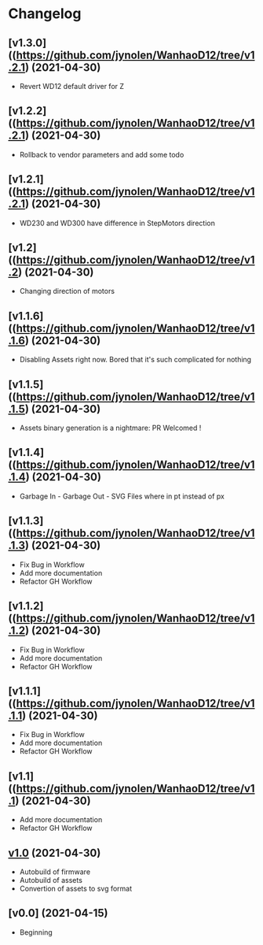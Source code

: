# Changelog

## [v1.3.0]((https://github.com/jynolen/WanhaoD12/tree/v1.2.1) (2021-04-30)
- Revert WD12 default driver for Z

## [v1.2.2]((https://github.com/jynolen/WanhaoD12/tree/v1.2.1) (2021-04-30)
- Rollback to vendor parameters and add some todo 

## [v1.2.1]((https://github.com/jynolen/WanhaoD12/tree/v1.2.1) (2021-04-30)
- WD230 and WD300 have difference in StepMotors direction

## [v1.2]((https://github.com/jynolen/WanhaoD12/tree/v1.2) (2021-04-30)
- Changing direction of motors

## [v1.1.6]((https://github.com/jynolen/WanhaoD12/tree/v1.1.6) (2021-04-30)
- Disabling Assets right now. Bored that it's such complicated for nothing

## [v1.1.5]((https://github.com/jynolen/WanhaoD12/tree/v1.1.5) (2021-04-30)
- Assets binary generation is a nightmare: PR Welcomed !

## [v1.1.4]((https://github.com/jynolen/WanhaoD12/tree/v1.1.4) (2021-04-30)
- Garbage In - Garbage Out - SVG Files where in pt instead of px

## [v1.1.3]((https://github.com/jynolen/WanhaoD12/tree/v1.1.3) (2021-04-30)
- Fix Bug in Workflow
- Add more documentation
- Refactor GH Workflow
## [v1.1.2]((https://github.com/jynolen/WanhaoD12/tree/v1.1.2) (2021-04-30)
- Fix Bug in Workflow
- Add more documentation
- Refactor GH Workflow
## [v1.1.1]((https://github.com/jynolen/WanhaoD12/tree/v1.1.1) (2021-04-30)
- Fix Bug in Workflow
- Add more documentation
- Refactor GH Workflow

## [v1.1]((https://github.com/jynolen/WanhaoD12/tree/v1.1) (2021-04-30)
- Add more documentation
- Refactor GH Workflow

## [v1.0](https://github.com/jynolen/WanhaoD12/tree/v1.0) (2021-04-30)
- Autobuild of firmware
- Autobuild of assets
- Convertion of assets to svg format

## [v0.0] (2021-04-15)
- Beginning
